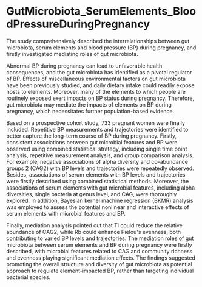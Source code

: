 # GutMicrobiota_SerumElements_BloodPressureDuringPregnancy
The study comprehensively described the interrelationships between gut microbiota, serum elements and blood pressure (BP) during pregnancy, and firstly investigated mediating roles of gut microbiota.

Abnormal BP during pregnancy can lead to unfavorable health consequences, and the gut microbiota has identified as a pivotal regulator of BP. Effects of miscellaneous environmental factors on gut microbiota have been previously studied, and daily dietary intake could readily expose hosts to elements. Moreover, many of the elements to which people are routinely exposed exert impacts on BP status during pregnancy. Therefore, gut microbiota may mediate the impacts of elements on BP during pregnancy, which necessitates further population-based evidence.

Based on a prospective cohort study, 733 pregnant women were finally included. Repetitive BP measurements and trajectories were identified to better capture the long-term course of BP during pregnancy. Firstly, consistent associations between gut microbial features and BP were observed using combined statistical strategy, including single time point analysis, repetitive measurement analysis, and group comparison analysis. For example, negative associations of alpha diversity and co-abundance groups 2 (CAG2) with BP levels and trajectories were repeatedly observed. Besides, associations of serum elements with BP levels and trajectories were firstly described using combined statistical methods. Moreover, the associations of serum elements with gut microbial features, including alpha diversities, single bacteria at genus level, and CAG, were thoroughly explored. In addition, Bayesian kernel machine regression (BKMR) analysis was employed to assess the potential nonlinear and interactive effects of serum elements with microbial features and BP.

Finally, mediation analysis pointed out that Tl could reduce the relative abundance of CAG2, while Rb could enhance Pielou's evenness, both contributing to varied BP levels and trajectories. The mediation roles of gut microbiota between serum elements and BP during pregnancy were firstly described, with microbial features related to CAG and community richness and evenness playing significant mediation effects. The findings suggested promoting the overall structure and diversity of gut microbiota as potential approach to regulate element-impacted BP, rather than targeting individual bacterial species.
